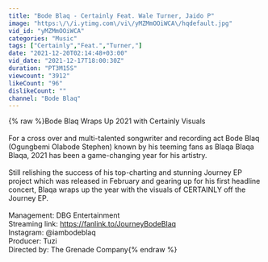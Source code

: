 ```yaml
---
title: "Bode Blaq - Certainly Feat. Wale Turner, Jaido P"
image: "https:\/\/i.ytimg.com\/vi\/yMZMmOOiWCA\/hqdefault.jpg"
vid_id: "yMZMmOOiWCA"
categories: "Music"
tags: ["Certainly","Feat.","Turner,"]
date: "2021-12-20T02:14:48+03:00"
vid_date: "2021-12-17T18:00:30Z"
duration: "PT3M15S"
viewcount: "3912"
likeCount: "96"
dislikeCount: ""
channel: "Bode Blaq"
---
```

{% raw %}Bode Blaq Wraps Up 2021 with Certainly Visuals <br /><br />For a cross over and multi-talented songwriter and recording act Bode Blaq (Ogungbemi Olabode Stephen) known by his teeming fans as Blaqa Blaqa Blaqa, 2021 has been a game-changing year for his artistry. <br /><br />Still relishing the success of his top-charting and stunning Journey EP project which was released in February and gearing up for his first headline concert, Blaqa wraps up the year with the visuals of CERTAINLY off the Journey EP. <br /><br />Management: DBG Entertainment <br />Streaming link: <a rel="nofollow" target="blank" href="https://fanlink.to/JourneyBodeBlaq">https://fanlink.to/JourneyBodeBlaq</a><br />Instagram: @iambodeblaq<br />Producer: Tuzi <br />Directed by: The Grenade Company{% endraw %}
